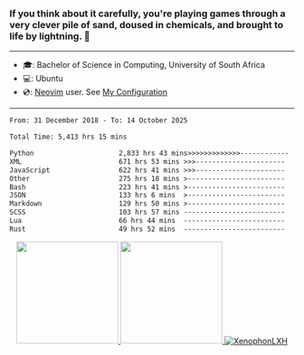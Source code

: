 ### If you think about it carefully, you're playing games through a very clever pile of sand, doused in chemicals, and brought to life by lightning.  👋

-------------------------------------------------------------------------------------------------------

- 🎓: Bachelor of Science in Computing, University of South Africa
- 💻: Ubuntu
- 💿: [Neovim](https://github.com/neovim/neovim) user. See [My Configuration](https://github.com/XenophonLXH/xenovim)

-------------------------------------------------------------------------------------------------------

<!--START_SECTION:waka-->

```txt
From: 31 December 2018 - To: 14 October 2025

Total Time: 5,413 hrs 15 mins

Python                     2,833 hrs 43 mins>>>>>>>>>>>>>------------   52.35 %
XML                        671 hrs 53 mins >>>----------------------   12.41 %
JavaScript                 622 hrs 41 mins >>>----------------------   11.50 %
Other                      275 hrs 18 mins >------------------------   05.09 %
Bash                       223 hrs 41 mins >------------------------   04.13 %
JSON                       133 hrs 6 mins  >------------------------   02.46 %
Markdown                   129 hrs 50 mins >------------------------   02.40 %
SCSS                       103 hrs 57 mins -------------------------   01.92 %
Lua                        66 hrs 44 mins  -------------------------   01.23 %
Rust                       49 hrs 52 mins  -------------------------   00.92 %
```

<!--END_SECTION:waka-->


<p align="center">
    <a href="https://github.com/XenophonLXH">
        <img height="180em" src="https://github-readme-stats-eight-theta.vercel.app/api?username=XenophonLXH&show_icons=true&theme=algolia&include_all_commits=true&count_private=true"/>
        <img height="180em" src="https://github-readme-stats-eight-theta.vercel.app/api/top-langs/?username=XenophonLXH&layout=compact&langs_count=8&theme=algolia"/>
        <img align="center" src="https://github-readme-streak-stats.herokuapp.com/?user=XenophonLXH&theme=algolia" alt="XenophonLXH" />
    </a>
</p>
